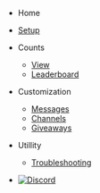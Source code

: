  - Home 

  - [Setup](home.md)
 
 - Counts
 
   - [View](counts.md)
   - [Leaderboard](leaderboards.md)

- Customization

  - [Messages](messages.md)
  - [Channels](channels.md)
  - [Giveaways](giveaways.md)
 
- Utillity

  - [Troubleshooting](trouble.md)

- [![Discord](/assets/img/discord_icon.svg ':size=50x50')](https://discord.gg/yRqrjY3)
